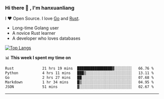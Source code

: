 ### Hi there 👋 , I'm hanxuanliang

<!--
**hanxuanliang/hanxuanliang** is a ✨ _special_ ✨ repository because its `README.md` (this file) appears on your GitHub profile.

Here are some ideas to get you started:

- 🔭 I’m currently working on ...
- 🌱 I’m currently learning ...
- 👯 I’m looking to collaborate on ...
- 🤔 I’m looking for help with ...
- 💬 Ask me about ...
- 📫 How to reach me: ...
- 😄 Pronouns: ...
- ⚡ Fun fact: ...
-->
I ❤ Open Source. I love [Go](https://golang.org) and [Rust](https://www.rust-lang.org/zh-CN/).

* Long-time Golang user
* A novice Rust learner
* A developer who loves databases

[![Top Langs](https://github-readme-stats.vercel.app/api?username=hanxuanliang&show_icons=true&count_private=true&line_height=40)](https://github.com/anuraghazra/github-readme-stats)

📊 **This week I spent my time on**
<!--START_SECTION:waka-->

```txt
Rust             21 hrs 19 mins  ████████████████▓░░░░░░░░   66.76 %
Python           4 hrs 11 mins   ███▒░░░░░░░░░░░░░░░░░░░░░   13.11 %
Go               2 hrs 27 mins   ██░░░░░░░░░░░░░░░░░░░░░░░   07.68 %
Markdown         1 hr 34 mins    █▒░░░░░░░░░░░░░░░░░░░░░░░   04.95 %
JSON             51 mins         ▓░░░░░░░░░░░░░░░░░░░░░░░░   02.67 %
```

<!--END_SECTION:waka-->

***
